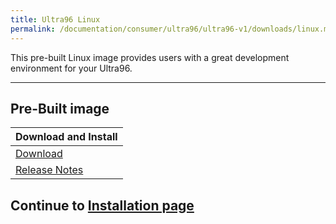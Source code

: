 ```yaml
---
title: Ultra96 Linux
permalink: /documentation/consumer/ultra96/ultra96-v1/downloads/linux.md.html
---
```


This pre-built Linux image provides users with a great development environment for your Ultra96.

***

## Pre-Built image

| Download and Install                                                                                   |
|:-------------------------------------------------------------------------------------------------------|
|[Download](https://releases.linaro.org/96boards/ultra96/avnet/openembedded/latest/Ultra96_rev1_sdcard_image_180409.tar.gz)    |
|[Release Notes](https://releases.linaro.org/96boards/ultra96/avnet/openembedded/latest/)                         |

## Continue to [Installation page](../installation/)
